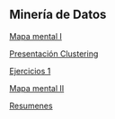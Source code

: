 ## Minería de Datos
[Mapa mental I](https://github.com/patyarvizu/Mineria-de-datos/blob/master/MapaMental_1_1823604.pdf)

[Presentación Clustering](https://github.com/patyarvizu/Mineria-de-datos/blob/master/Presentacion_Clustering_002_(Con_Ejercicio).pdf)

[Ejercicios 1](https://github.com/gnoelopez/MineriaDeDatos/blob/master/Ejercicios1_1_002.pdf)

[Mapa mental II](https://github.com/patyarvizu/Mineria-de-datos/blob/master/MapaMental_2_1823604.pdf)

[Resumenes](https://github.com/patyarvizu/Mineria-de-datos/blob/master/Resumenes_1823604.pdf)
